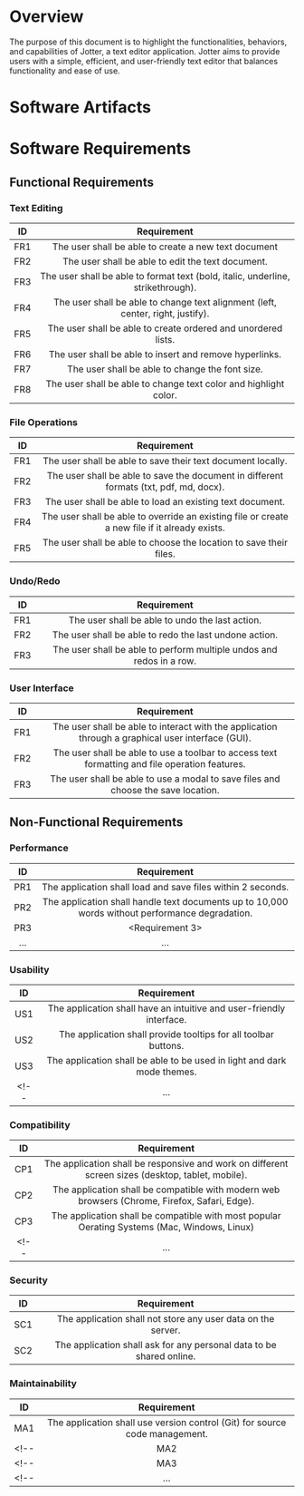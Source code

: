 # Overview

The purpose of this document is to highlight the functionalities, behaviors, and capabilities of Jotter, a text editor application. Jotter aims to provide users with a simple, efficient, and user-friendly text editor that balances functionality and ease of use.

# Software Artifacts

# Software Requirements

## Functional Requirements

### Text Editing

| ID  | Requirement     | 
| :-------------: | :----------: | 
| FR1 | The user shall be able to create a new text document |
| FR2 | The user shall be able to edit the text document. |
| FR3 | The user shall be able to format text (bold, italic, underline, strikethrough). |
| FR4 | The user shall be able to change text alignment (left, center, right, justify). |
| FR5 | The user shall be able to create ordered and unordered lists. | 
| FR6 | The user shall be able to insert and remove hyperlinks. | 
| FR7 | The user shall be able to change the font size. | 
| FR8 | The user shall be able to change text color and highlight color. | 


### File Operations

| ID  | Requirement     | 
| :-------------: | :----------: | 
| FR1 | The user shall be able to save their text document locally. | 
| FR2 | The user shall be able to save the document in different formats (txt, pdf, md, docx). | 
| FR3 | The user shall be able to load an existing text document. | 
| FR4 | The user shall be able to override an existing file or create a new file if it already exists. | 
| FR5 | The user shall be able to choose the location to save their files. | 


### Undo/Redo

| ID  | Requirement     | 
| :-------------: | :----------: | 
| FR1 | The user shall be able to undo the last action. | 
| FR2 | The user shall be able to redo the last undone action. | 
| FR3 | The user shall be able to perform multiple undos and redos in a row. | 


### User Interface
| ID  | Requirement     | 
| :-------------: | :----------: | 
| FR1 | The user shall be able to interact with the application through a graphical user interface (GUI). | 
| FR2 | The user shall be able to use a toolbar to access text formatting and file operation features. | 
| FR3 | The user shall be able to use a modal to save files and choose the save location. | 


## Non-Functional Requirements

### Performance

| ID  | Requirement     | 
| :-------------: | :----------: | 
| PR1 | The application shall load and save files within 2 seconds. | 
| PR2 | The application shall handle text documents up to 10,000 words without performance degradation. | 
| PR3 | <Requirement 3> | 
| … | … |

### Usability

| ID  | Requirement     | 
| :-------------: | :----------: | 
| US1 | The application shall have an intuitive and user-friendly interface.| 
| US2 | The application shall provide tooltips for all toolbar buttons.| 
| US3 | The application shall be able to be used in light and dark mode themes.| 
<!-- | … | … | -->

### Compatibility

| ID  | Requirement     | 
| :-------------: | :----------: | 
| CP1 | The application shall be responsive and work on different screen sizes (desktop, tablet, mobile).| 
| CP2 | The application shall be compatible with modern web browsers (Chrome, Firefox, Safari, Edge).| 
| CP3 | The application shall be compatible with most popular Oerating Systems (Mac, Windows, Linux) | 
<!-- | … | … | -->

### Security

| ID  | Requirement     | 
| :-------------: | :----------: | 
| SC1 | The application shall not store any user data on the server.| 
| SC2 | The application shall ask for any personal data to be shared online. | 


### Maintainability

| ID  | Requirement     | 
| :-------------: | :----------: | 
| MA1 | The application shall use version control (Git) for source code management. | 
<!-- | MA2 | <Requirement 2> |  -->
<!-- | MA3 | <Requirement 3> |  -->
<!-- | … | … | -->

